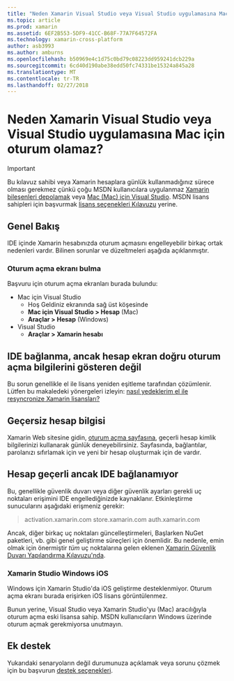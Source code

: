 ```yaml
---
title: "Neden Xamarin Visual Studio veya Visual Studio uygulamasına Mac için oturum olamaz?"
ms.topic: article
ms.prod: xamarin
ms.assetid: 6EF2B553-5DF9-41CC-B68F-77A7F64572FA
ms.technology: xamarin-cross-platform
author: asb3993
ms.author: amburns
ms.openlocfilehash: b50969e4c1d75c0bd79c08223dd959241dcb229a
ms.sourcegitcommit: 6cd40d190abe38edd50fc74331be15324a845a28
ms.translationtype: MT
ms.contentlocale: tr-TR
ms.lasthandoff: 02/27/2018
---
```

# <a name="why-cant-i-log-into-xamarin-in-visual-studio-or-visual-studio-for-mac"></a>Neden Xamarin Visual Studio veya Visual Studio uygulamasına Mac için oturum olamaz?

> [!IMPORTANT]
> Bu kılavuz sahibi veya Xamarin hesaplara günlük kullanmadığınız sürece olması gerekmez çünkü çoğu MSDN kullanıcılara uygulanmaz [Xamarin bileşenleri depolamak](https://components.xamarin.com/) veya [Mac (Mac) için Visual Studio](~/cross-platform/get-started/requirements.md). MSDN lisans sahipleri için başvurmak [lisans seçenekleri Kılavuzu](~/cross-platform/get-started/requirements.md) yerine.



## <a name="overview"></a>Genel Bakış
IDE içinde Xamarin hesabınızda oturum açmasını engelleyebilir birkaç ortak nedenleri vardır. Bilinen sorunlar ve düzeltmeleri aşağıda açıklanmıştır.

### <a name="finding-the-login-screen"></a>Oturum açma ekranı bulma

Başvuru için oturum açma ekranları burada bulundu:

- Mac için Visual Studio
   - Hoş Geldiniz ekranında sağ üst köşesinde
   - **Mac için Visual Studio > Hesap** (Mac)
   - **Araçlar > Hesap** (Windows)
- Visual Studio
   - **Araçlar > Xamarin hesabı**

## <a name="the-ide-is-connecting-but-the-account-screen-isnt-showing-correct-login-information"></a>IDE bağlanma, ancak hesap ekran doğru oturum açma bilgilerini gösteren değil

Bu sorun genellikle el ile lisans yeniden eşitleme tarafından çözümlenir.
Lütfen bu makaledeki yönergeleri izleyin: [nasıl yedeklerim el ile resyncronize Xamarin lisansları?](~/cross-platform/troubleshooting/legacy-licenses/resync-licenses.md)

## <a name="invalid-account-information"></a>Geçersiz hesap bilgisi

Xamarin Web sitesine gidin, [oturum açma sayfasına](https://store.xamarin.com/Login?from=%2faccount%2f), geçerli hesap kimlik bilgilerinizi kullanarak günlük deneyebilirsiniz.
Sayfasında, bağlantılar, parolanızı sıfırlamak için ve yeni bir hesap oluşturmak için de vardır.

## <a name="account-is-valid-but-the-ide-cant-connect"></a>Hesap geçerli ancak IDE bağlanamıyor

Bu, genellikle güvenlik duvarı veya diğer güvenlik ayarları gerekli uç noktaları erişimini IDE engellediğinizde kaynaklanır.
Etkinleştirme sunucularını aşağıdaki erişmeniz gerekir:

> activation.xamarin.com store.xamarin.com auth.xamarin.com

Ancak, diğer birkaç uç noktaları güncelleştirmeleri, Başlarken NuGet paketleri, vb. gibi genel geliştirme süreçleri için önemlidir. Bu nedenle, emin olmak için önermiştir *tüm* uç noktalarına gelen eklenen [Xamarin Güvenlik Duvarı Yapılandırma Kılavuzu'nda](~/cross-platform/get-started/installation/firewall.md).

### <a name="ios-in-xamarin-studio-windows"></a>Xamarin Studio Windows iOS
Windows için Xamarin Studio'da iOS geliştirme desteklenmiyor. Oturum açma ekranı burada erişirken iOS lisans görüntülenmez.

Bunun yerine, Visual Studio veya Xamarin Studio'yu (Mac) aracılığıyla oturum açma eski lisansa sahip. MSDN kullanıcıların Windows üzerinde oturum açmak gerekmiyorsa unutmayın.

## <a name="additional-support"></a>Ek destek

Yukarıdaki senaryoların değil durumunuza açıklamak veya sorunu çözmek için bu başvurun [destek seçenekleri](https://www.xamarin.com/support).
